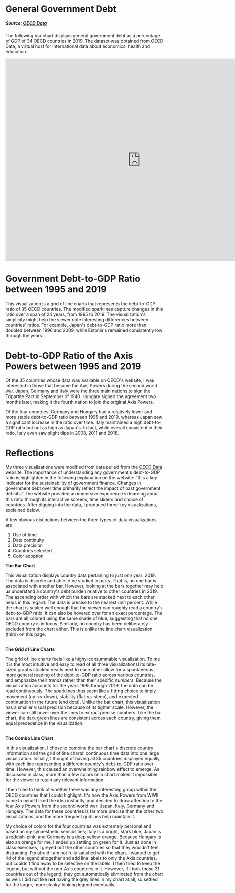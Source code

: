 # General Government Debt
##### Source: [OECD Data](https://data.oecd.org/gga/general-government-debt.htm)
The following bar chart displays general government debt as a percentage of GDP of 34 OECD countries in 2019. The dataset was obtained from OECD Data, a virtual host for international data about economics, health and education. 

<iframe src="https://data.oecd.org/chart/6sqe" width="860" height="645" style="border: 0" mozallowfullscreen="true" webkitallowfullscreen="true" allowfullscreen="true"><a href="https://data.oecd.org/chart/6sqe" target="_blank">OECD Chart: General government debt, Total, % of GDP, Annual, 2019</a></iframe>

# Government Debt-to-GDP Ratio between 1995 and 2019
This visualization is a grid of line charts that represents the debt-to-GDP ratio of 35 OECD countries. The modified sparklines capture changes in this ratio over a span of 24 years, from 1995 to 2019. The visualization's simplicity might help the viewer note interesting differences between countries' ratios. For example, Japan's debt-to-GDP ratio more than doubled between 1996 and 2009, while Estonia's remained consistently low through the years. 
<div class="flourish-embed flourish-chart" data-src="visualisation/7244075"><script src="https://public.flourish.studio/resources/embed.js"></script></div>

# Debt-to-GDP Ratio of the Axis Powers between 1995 and 2019
Of the 35 countries whose data was available on OECD's website, I was interested in those that became the Axis Powers during the second world war. Japan, Germany and Italy were the three main nations to sign the Tripartite Pact in September of 1940. Hungary signed the agreement two months later, making it the fourth nation to join the original Axis Powers. 

Of the four countries, Germany and Hungary had a relatively lower and more stable debt-to-GDP ratio between 1995 and 2019, whereas Japan saw a significant increase in the ratio over time. Italy maintained a high debt-to-GDP ratio but not as high as Japan's. In fact, while overall consistent in their ratio, Italy even saw slight dips in 2008, 2011 and 2018.
<div class="flourish-embed flourish-chart" data-src="visualisation/7244491"><script src="https://public.flourish.studio/resources/embed.js"></script></div>

# Reflections
My three visualizations were modified from data pulled from the [OECD Data](https://data.oecd.org/gga/general-government-debt.htm) website. The importance of understanding any government's debt-to-GDP ratio is highlighted in the following explanation on the website: "It is a key indicator for the sustainability of government finance. Changes in government debt over time primarily reflect the impact of past government deficits." The website provided an immersive experience in learning about this ratio through its interactive screens, time sliders and choice of countries. After digging into the data, I produced three key visualizations, explained below.
<br>

A few obvious distinctions between the three types of data visualizations are
1. Use of time
2. Data continuity
3. Data precision
4. Countries selected
5. Color adoption 

**The Bar Chart**

This visualization displays country data pertaining to just _one_ year: 2019. The data is discrete and able to be studied in parts. That is, no one bar is associated with another bar. However, looking at the bars together may help us understand a country's debt burden relative to other countries in 2019. The ascending order with which the bars are stacked next to each other helps in this regard. The data is precise to the nearest unit percent. While the chart is scaled well enough that the viewer can roughly read a country's debt-to-GDP ratio, it can also be hovered over for an exact percentage. The bars are all colored using the same shade of blue, suggesting that no one OECD country is in focus. Similarly, no country has been deliberately excluded from the chart either. This is unlike the line chart visualization (third) on this page.
<br>
<br>

**The Grid of Line Charts**

The grid of line charts feels like a highy-consummable visualization. To me it is the most intuitive and easy to read of all three visualizations! Its bite-sized graphs stacked neatly next to each other allow for a spontaneous, more general reading of the debt-to-GDP ratio across various countries, and emphasize their _trends_ rather than their specific _numbers_. Because the visualization accounts for the years 1995 through 2019, the data can be read continuously. The sparklines thus seem like a fitting choice to imply movement (up-vs-down), stability (flat-vs-steep), and expected continuation in the future (end dots). Unlike the bar chart, this visualization has a smaller visual precision because of its tighter scale. However, the viewer can still hover over the lines to extract precise numbers. Like the bar chart, the dark green lines are consistent across each country, giving them equal precedence in the visualization.
<br>
<br>

**The Combo Line Chart**

In this visualization, I chose to combine the bar chart's discrete country information and the grid of line charts' continuous time data into one large visualization. Initially, I thought of having all 35 countries displayed equally, with each line representing a different country's debt-to-GDP ratio over time. However, this caused an overwhelming rainbow effect to emerge. As discussed in class, more than a few colors on a chart makes it impossible for the viewer to retain any relevant information. 

I then tried to think of whether there was any interesting group within the OECD countries that I could highlight. It's how the Axis Powers from WWII came to mind! I liked the idea instantly, and decided to draw attention to the four Axis Powers from the second world war: Japan, Italy, Germany and Hungary. The data for these countries is far more precise than the other two visualizations, and the more frequent gridlines help maintain it.

My choice of colors for the four countries was extremely personal and based on my synaesthetic sensibilities; Italy is a bright, stark blue, Japan is a reddish-pink, and Germany is a deep yellow-orange. Because Hungary is also an orange for me, I ended up settling on green for it. Just as done in class exercises, I greyed out the other countries so that they wouldn't feel distracting. I'm afraid I am not fully satisfied with the chart. I wanted to get rid of the legend altogether and add line labels to only the Axis countries, but couldn't find away to be selective on the labels. I then tried to keep the legend, but without the non-Axis countries in it. However, if I took those 31 countries out of the legend, they got automatically eliminated from the chart as well. I did not like **not** having the grey lines in my chart at all, so settled for the larger, more clunky-looking legend eventually. 
